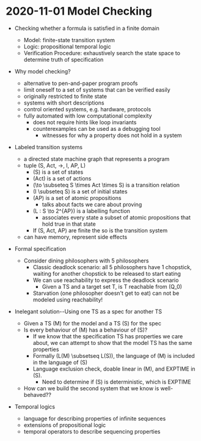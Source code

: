 # 2020-11-01 Model Checking

* Checking whether a formula is satisfied in a finite domain
  * Model: finite-state transition system
  * Logic: propositional temporal logic
  * Verification Procedure: exhaustively search the state space to determine truth of specification

* Why model checking?
  * alternative to pen-and-paper program proofs
  * limit oneself to a set of systems that can be verified easily
  * originally restricted to finite state
  * systems with short descriptions
  * control oriented systems, e.g. hardware, protocols
  * fully automated with low computational complexity
    * does not require hints like loop invariants
    * counterexamples can be used as a debugging tool
      * witnesses for why a property does not hold in a system
* Labeled transition systems
  * a directed state machine graph that represents a program
  * tuple (S, Act, ->, I, AP, L)
    * \(S\) is a set of states
    * \(Act\) is a set of actions
    * \(\to \subseteq S \times Act \times S\) is a transition relation
    * \(I \subseteq S\) is a set of initial states
    * \(AP\) is a set of atomic propositions
      * talks about facts we care about proving
    * \(L : S \to 2^{AP}\) is a labelling function
      * associates every state a subset of atomic propositions that hold true in that state
    * If \(S, Act, AP\) are finite the so is the transition system
  * can have memory, represent side effects
* Formal specification
  * Consider dining philosophers with 5 philosophers
    * Classic deadlock scenario: all 5 philosophers have 1 chopstick, waiting for another chopstick to be released to start eating
    * We can use reachability to express the deadlock scenario
      * Given a TS and a target set T, is T reachable from \(Q_0\)
    * Starvation (one philosopher doesn't get to eat) can not be modeled using reachability!
* Inelegant solution--Using one TS as a spec for another TS
  * Given a TS \(M\) for the model and a TS \(S\) for the spec
  * Is every behaviour of \(M\) has a behaviour of \(S\)?
    * If we know that the specification TS has properties we care about, we can attempt to show that the model TS has the same properties
    * Formally \(L(M) \subsetseq L(S)\), the language of \(M\) is included in the language of \(S\)
    * Language exclusion check, doable linear in \(M\), and EXPTIME in \(S\).
      * Need to determine if \(S\) is deterministic, which is EXPTIME
  * How can we build the second system that we know is well-behaved??
* Temporal logics
  * language for describing properties of infinite sequences
  * extensions of propositional logic
  * temporal operators to describe sequencing properties